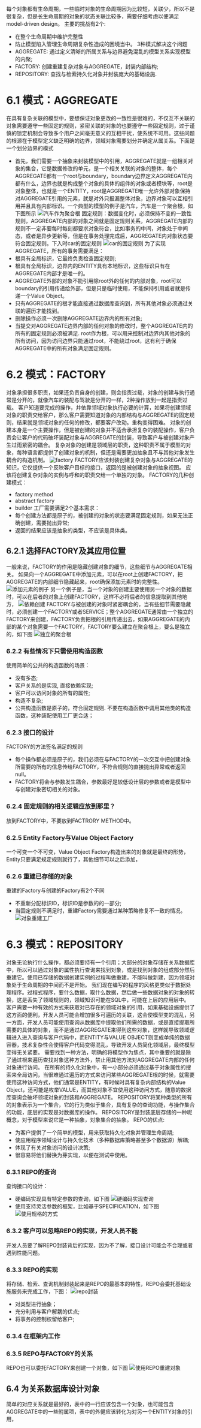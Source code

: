 每个对象都有生命周期，一些临时对象的生命周期因为比较短，关联少，所以不是很复杂，但是长生命周期的对象的状态关联比较多，需要仔细考虑以便满足model-driven design。
主要的挑战有2个:
- 在整个生命周期中维护完整性
- 防止模型陷入管理生命周期复杂性造成的困境当中。
3种模式解决这个问题
- AGGREGATE: 通过定义清晰的所属关系与边界避免混乱的模型关系实现模型的内聚;
- FACTORY: 创建重建复杂对象与AGGREGATE，封装内部结构;
- REPOSITORY: 查找与检索持久化对象并封装庞大的基础设施.
# 6.1 模式：AGGREGATE
在具有复杂关联的模型中，要想保证对象更改的一致性是很难的，不仅互不关联的对象需要遵守一些固定的规则，紧密关联的对象的也要遵守一些固定规则，过于谨慎的锁定机制会导致多个用户之间毫无意义的互相干扰，使系统不可用。这些问题的根源在于模型定义缺乏明确的边界，领域对象需要划分并确定从属关系。下面是一个划分边界的模式
- 首先，我们需要一个抽象来封装模型中的引用，AGGREGATE就是一组相关对象的集合，它是数据修改的单元，是一个相关关联的对象的整体，每个AGGREGATE都有一个root与boundary，boundary边界定义AGGREGATE内都有什么，边界也就是构成整个对象的具体的组件的对象或者模块等，root是对象整体，也就是一个ENTITY，root是AGGREGATE唯一允许外部对象保持对AGGREGATE引用的元素，就是对外只报漏整体对象，边界对象可以互相引用并且具有内部标识。一个典型的模型的例子是汽车，汽车是一个聚合根，如下图所示
![汽车作为聚合根](6/car-example.png)
固定规则：数据变化时，必须保持不变的一致性规则，AGGREGATE内部的对象之间就是固定规则关系，AGGREGATE内部的规则不一定非要每时每刻都要求对象符合，比如事务的中间，对象处于中间态，或者是异步更新等，但是在事务处理完成后，AGGREGATE内对象状态要符合固定规则。下入时car的固定规则
![car的固定规则](6/car-solid-rules.png)
为了实现AGGREGATE，所有的事务需要满足：
- 根具有全局标识，它最终负责检查固定规则;
- 根具有全局标识，边界内的ENTITY具有本地标识，这些标识只有在AGGREGATE内部才是唯一的。
- AGGREGATE外部的对象不能引用除root外的任何的内部对象，root可以boundary的引用传递给外部，但是只是临时使用，不能保持引用或者就是传递一个Value Object。
- 只有AGGREGATE的根才能直接通过数据库查询到，所有其他对象必须通过关联的遍历才能找到。
- 删除操作必须一次删除AGGREGATE边界内的所有对象;
- 当提交对AGGREGATE边界内部的任何对象的修改时，整个AGGREGATE内的所有的固定规则必须被满足.
root作为根，可以用来控制对边界内其他对象的所有访问，因为访问边界只能通过root，不能绕过root，这有利于确保AGGREGATE中的所有对象满足固定规则。
# 6.2 模式：FACTORY
对象承担很多职责，如果还负责自身的创建，则会指责过载，对象的创建与执行通常是分开的，就像汽车的装配与驾驶是分开的一样，2种操作放到一起是指责过载。
客户知道要完成的操作，并依靠领域对象执行必要的计算，如果将创建领域对象的职责交给客户，那么客户需要知道对象的内部结构与AGGREGATE的固定规则，结果就是领域对象的任何的修改，都要客户改动。重构变得困难。
对象的创建本身是一个主要操作，但是被创建的对象并不适合承担复杂的装配操作，客户负责会让客户的代码破坏装配对象与AGGREGATE的封装，导致客户与被创建对象产生过雨紧密的耦合。
复杂对象的创建是领域层的职责，这种职责不属于模型的对象，每种语言都提供了创建对象的机制，但还是需要更加抽象且不与其他对象发生耦合的构造机制。
![factory](6/factory.png)
FACTORY应该封装创建复杂对象与AGGREGATE的知识，它仅提供一个反映客户目标的接口，返回的是被创建对象的抽象视图。
应该将创建复杂对象的实例与呼和的职责交给一个单独的对象。
FACTORY的几种创建模式：
- factory method
- abstract factory
- builder
工厂需要满足2个基本需求：
- 每个创建方法都是原子的，被创建的对象的状态要满足固定规则，如果无法正确创建，需要抛出异常;
- 返回的结果应该是抽象的类型，不应该是具体类。
## 6.2.1 选择FACTORY及其应用位置
一般来说，FACTORY的作用是隐藏创建对象的细节，这些细节与AGGREGATE相关。
如果向一个AGGREGATE中添加元素，可以在root上创建FACTORY，把AGGREGATE的内部细节隐藏起来，root确保添加元素时的完整性。
![添加元素的例子](6/factory-add.png)
另一个例子是，当一个对象的创建主要使用另一个对象的数据时，可以在后者的对象上创建FACTORY，这样不必将后者的信息提取到其他地方，
![依赖创建](6/factory-dep.png)
FACTORY与被创建的对象时紧密耦合的，当有些细节需要隐藏时，必须创建一个FACTORY或者SERVICE；整个AGGREGATE通常由一个独立的FACTORY来创建，FACTORY负责把根的引用传递出去，如果AGGREGATE的内部的某个对象需要一个FACTORY，FACTORY要么建立在聚合根上，要么是独立的，如下图
![独立的聚合根](6/factory-duli.png)
### 6.2.2 有些情况下只需使用构造函数
使用简单的公共的构造函数的场景：
- 没有多态;
- 客户关系的是实现, 直接依赖实现;
- 客户可以访问对象的所有的属性;
- 构造不复杂;
- 公共构造函数是原子的，符合固定规则.
不要在构造函数中调用其他类的构造函数，这种装配使用工厂更合适；
### 6.2.3 接口的设计
FACTORY的方法签名满足的规则
- 每个操作都必须是原子的，我们必须在与FACTORY的一次交互中把创建对象所需要的所有的信息传给FACTORY，不符合规则的直接抛出异常或者返回null。
- FACTORY将会与参数发生耦合，参数最好是较低设计层的参数或者是模型中与创建对象密切相关的对象。
### 6.2.4 固定规则的相关逻辑应放到那里？
放到FACTORY中，不要放到FACTRORY METHOD中。
### 6.2.5 Entity Factory与Value Object Factory
一个可变一个不可变，Value Object Factory构造出来的对象就是最终的形势，Entity只要满足规定规则就行了，其他细节可以之后添加，
### 6.2.6 重建已存储的对象
重建的Factory与创建的Factory有2个不同
- 不重新分配标识ID，标识ID是参数的的一部分;
- 当固定规则不满足时，重建Factory需要通过某种策略修复不一致的情况。
![对象重建工厂](6/reconstruction-factory.png)
# 6.3 模式：REPOSITORY
对象无论执行什么操作，都必须要持有一个引用；大部分的对象存储在关系数据库中，所以可以通过对象的属性执行查询来找到对象，或是找到对象的组成部分然后重建它。使用已存储的数据创建实例的过程叫做重建，不能叫做新建，因为领域对象处于生命周期的中间而不是开始。
我们现在编写的程序的风格更类似于数据处理程序。过程式程序，要什么数据，取什么数据，然后做一些数据对象的对象的转换，这是丢失了领域规则的，领域知识可能在SQL中，可能在上层的应用层中。
客户需要一种有效的方式来获取对已存在的领域对象的引用，如果基础设施提供了这方面的便利，开发人员可能会增加很多可遍历的关联，这会使模型变的混乱，另一方面，开发人员可能使用查询从数据库中提取他们所需的数据，或是直接提取所需要的具体的对象，而不是通过AGGREGATE来得到这些对象，这样就导致领域逻辑进入进入查询与客户代码中，而ENTITY与VALUE OBJECT则变成单纯的数据容器，技术复杂性会使得客户代码变得混乱，导致开发人员简化领域层，最终模型变得无关紧要。
需要找到一种方法，明确的将模型作为焦点，其中重要的就是除了通过根来遍历查找对象这种方法外，禁止用其他方法对AGGREGATE内部的任何对象进行访问。
在所有的持久化对象中，有一小部分必须通过基于对象属性的搜索来全局访问，当很难通过遍历的方式来访问某些AGGREGATE根的时候，就需要使用这种访问方式，他们通常是ENTITY，有时候时具有复杂内部结构的Value Object，还可能是枚举VALUE，而其他对象不宜使用这种访问方式，随意的数据库查询会破坏领域对象的封装和AGGREGATE。
REPOSITORY将某种类型的所有的对象表示为一个集合，它的行为类似于集合，具有复杂的查询功能，与操作集合的功能，底层的实现是对数据库的操作。
REPOSITORY是封装底层存储的一种呢概念，对于模型来说它是一种抽象，对象集合的抽象。
REPO的优点:
- 为客户提供了一个简单的模型，用来获取持久化对象并管理生命周期;
- 使应用程序领域设计与持久化技术（多种数据库策略甚至多个数据源）解耦;
- 体现了有关对象访问的设计决策;
- 很容易将他们替换为芽实现，以便在测试中使用。
### 6.3.1 REPO的查询
查询接口的设计：
- 硬编码实现具有特定参数的查询，如下图
![硬编码实现查询](6/repo-select.png)
- 使用支持灵活参数的框架，比如基于SPECIFICATION，如下图
![使用规格的方式](6/repo-specification.png)
### 6.3.2 客户可以忽略REPO的实现，开发人员不能
开发人员要了解REPO封装背后的实现，因为不了解，接口设计可能会不合理或者遇到性能问题。
### 6.3.3 REPO的实现
将存储、检索、查询机制封装起来是REPO的最基本的特性，REPO会委托基础设施服务来完成工作，下图：
![repo封装](6/abstract.png)
- 对类型进行抽象；
- 充分利用与客户解耦的优点;
- 将事务的控制权留给客户;
### 6.3.4 在框架内工作
### 6.3.5 REPO与FACTORY的关系
REPO也可以委托FACTORY来创建一个对象，如下图
![使用REPO重建对象](6/reconstruct-object.png)
## 6.4 为关系数据库设计对象
简单的对应关系就是最好的，表中的一行应该包含一个对象，也可能包含AGGREGATE中的一些附属项，表中的外健应该转化为对另一个ENTITY对象的引用，

